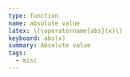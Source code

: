 ```yaml
---
type: function
name: absolute value
latex: \(\operatorname{abs}(x)\)
keyboard: abs(x)
summary: Absolute value
tags:
  - misc
---
```

